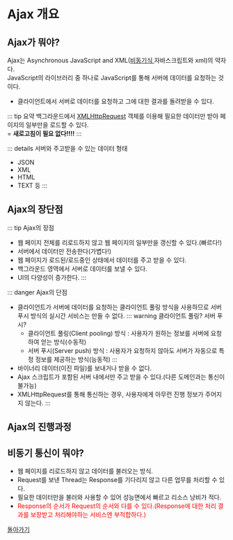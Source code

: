 # Ajax 개요

## Ajax가 뭐야?

Ajax는 Asynchronous JavaScript and XML(<a href='http://localhost:8080/vuepress/Study_Ajax/ajax_info/ajax_info.html#%E1%84%87%E1%85%B5%E1%84%83%E1%85%A9%E1%86%BC%E1%84%80%E1%85%B5-%E1%84%90%E1%85%A9%E1%86%BC%E1%84%89%E1%85%B5%E1%86%AB%E1%84%8B%E1%85%B5-%E1%84%86%E1%85%AF%E1%84%8B%E1%85%A3'>비동기식 </a>자바스크립트와 xml)의 약자다. \
JavaScript의 라이브러리 중 하나로
JavaScript를 통해 서버에 데이터를 요청하는 것이다.

- 클라이언트에서 서버로 데이터를 요청하고 그에 대한 결과를 돌려받을 수 있다.

::: tip 요약
백그라운드에서 <a href='http://localhost:8080/vuepress/Study_Ajax/XMLHttpRequest/XMLHttpRequest.html'>XMLHttpRequest</a> 객체를 이용해 필요한 데이터만 받아 페이지의 일부만을 로드할 수 있다. \
= **새로고침이 필요 없다!!!!**
:::

::: details 서버와 주고받을 수 있는 데이터 형태

- JSON
- XML
- HTML
- TEXT 등
  :::

## Ajax의 장단점

::: tip Ajax의 장점

- 웹 페이지 전체를 리로드하지 않고 웹 페이지의 일부만을 갱신할 수 있다.(빠르다!)
- 서버에서 데이터만 전송한다(가볍다!)
- 웹 페이지가 로드된/로드중인 상태에서 데이터를 주고 받을 수 있다.
- 백그라운드 영역에서 서버로 데이터를 보낼 수 있다.
- UI의 다양성이 증가한다.
  :::

::: danger Ajax의 단점

- 클라이언트가 서버에 데이터를 요청하는 클라이언트 풀링 방식을 사용하므로 서버 푸시 방식의 실시간 서비스는 만들 수 없다.
  ::: warning 클라이언트 풀링? 서버 푸시?
  - 클라이언트 풀링(Client pooling) 방식 : 사용자가 원하는 정보를 서버에 요청하여 얻는 방식(수동적)
  - 서버 푸시(Server push) 방식 : 사용자가 요청하지 않아도 서버가 자동으로 특정 정보를 제공하는 방식(능동적)
    :::
- 바이너리 데이터(이진 파일)를 보내거나 받을 수 없다.
- Ajax 스크립트가 포함된 서버 내에서만 주고 받을 수 있다.(다른 도메인과는 통신이 불가능)
- XMLHttpRequest를 통해 통신하는 경우, 사용자에게 아무런 진행 정보가 주어지지 않는다.
  :::

## Ajax의 진행과정

## 비동기 통신이 뭐야?

- 웹 페이지를 리로드하지 않고 데이터를 불러오는 방식.
- Request를 보낸 Thread는 Response를 기다리지 않고 다른 업무를 처리할 수 있다.
- 필요한 데이터만을 불러와 사용할 수 있어 성능면에서 빠르고 리소스 낭비가 적다.
- <font style='color:red;'>Response의 순서가 Request의 순서와 다를 수 있다.(Response에 대한 처리 결과를 보장받고 처리해야하는 서비스엔 부적합하다.)</font>

<a href='http://localhost:8080/vuepress/Study_Ajax/ajax_info/ajax_info.html#ajax%E1%84%80%E1%85%A1-%E1%84%86%E1%85%AF%E1%84%8B%E1%85%A3'>돌아가기</a>
